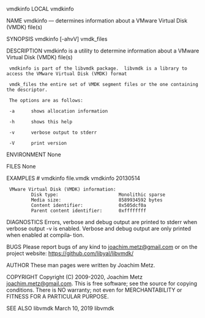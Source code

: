 vmdkinfo                                                                        LOCAL                                                                       vmdkinfo

NAME
     vmdkinfo — determines information about a VMware Virtual Disk (VMDK) file(s)

SYNOPSIS
     vmdkinfo [-ahvV] vmdk_files

DESCRIPTION
     vmdkinfo is a utility to determine information about a VMware Virtual Disk (VMDK) file(s)

     vmdkinfo is part of the libvmdk package.  libvmdk is a library to access the VMware Virtual Disk (VMDK) format

     vmdk_files the entire set of VMDK segment files or the one containing the descriptor.

     The options are as follows:

     -a      shows allocation information

     -h      shows this help

     -v      verbose output to stderr

     -V      print version

ENVIRONMENT
     None

FILES
     None

EXAMPLES
     # vmdkinfo file.vmdk
     vmdkinfo 20130514

     VMware Virtual Disk (VMDK) information:
             Disk type:                      Monolithic sparse
             Media size:                     8589934592 bytes
             Content identifier:             0x505dcf0a
             Parent content identifier:      0xffffffff

DIAGNOSTICS
     Errors, verbose and debug output are printed to stderr when verbose output -v is enabled.  Verbose and debug output are only printed when enabled at compila‐
     tion.

BUGS
     Please report bugs of any kind to <joachim.metz@gmail.com> or on the project website: https://github.com/libyal/libvmdk/

AUTHOR
     These man pages were written by Joachim Metz.

COPYRIGHT
     Copyright (C) 2009-2020, Joachim Metz <joachim.metz@gmail.com>.  This is free software; see the source for copying conditions. There is NO warranty; not even
     for MERCHANTABILITY or FITNESS FOR A PARTICULAR PURPOSE.

SEE ALSO
libvmdk                                                                    March 10, 2019                                                                    libvmdk
